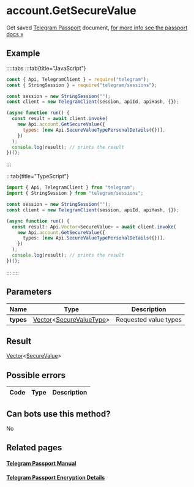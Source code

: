 # account.GetSecureValue

Get saved [Telegram Passport](https://core.telegram.org/passport) document, [for more info see the passport docs »](https://core.telegram.org/passport/encryption#encryption)

## Example

::::tabs
:::tab{title="JavaScript"}

```js
const { Api, TelegramClient } = require("telegram");
const { StringSession } = require("telegram/sessions");

const session = new StringSession("");
const client = new TelegramClient(session, apiId, apiHash, {});

(async function run() {
  const result = await client.invoke(
    new Api.account.GetSecureValue({
      types: [new Api.SecureValueTypePersonalDetails({})],
    })
  );
  console.log(result); // prints the result
})();
```

:::

:::tab{title="TypeScript"}

```ts
import { Api, TelegramClient } from "telegram";
import { StringSession } from "telegram/sessions";

const session = new StringSession("");
const client = new TelegramClient(session, apiId, apiHash, {});

(async function run() {
  const result: Api.Vector<SecureValue> = await client.invoke(
    new Api.account.GetSecureValue({
      types: [new Api.SecureValueTypePersonalDetails({})],
    })
  );
  console.log(result); // prints the result
})();
```

:::
::::

## Parameters

|   Name    | Type                                                                                                                   | Description           |
| :-------: | ---------------------------------------------------------------------------------------------------------------------- | --------------------- |
| **types** | [Vector](https://core.telegram.org/type/Vector%20t)<[SecureValueType](https://core.telegram.org/type/SecureValueType)> | Requested value types |

## Result

[Vector](https://core.telegram.org/type/Vector%20t)<[SecureValue](https://core.telegram.org/type/SecureValue)>

## Possible errors

| Code | Type | Description |
| :--: | ---- | ----------- |

## Can bots use this method?

No

## Related pages

#### [Telegram Passport Manual](https://core.telegram.org/passport)

#### [Telegram Passport Encryption Details](https://core.telegram.org/passport/encryption)
